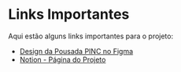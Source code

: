 # Links Importantes

Aqui estão alguns links importantes para o projeto:

- [Design da Pousada PINC no Figma](https://www.figma.com/design/GlZQbM6AardIXupL15uPoG/Pousada_PINC?node-id=1-2&t=RyWhzfUOVdN9HwEi-1)
- [Notion - Página do Projeto](https://www.notion.so/816872dc6067450ab25e4d5c75749685?v=de68f9d8ee734d86b9c5a03c824d671e&pvs=4)
